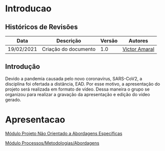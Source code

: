 # Introducao

## Históricos de Revisões

| Data       | Descrição            | Versão | Autores                                           |
| ---------- | -------------------- | ------ | ------------------------------------------------- |
| 19/02/2021 | Criação do documento | 1.0    | [Victor Amaral](https://github.com/VictorAmaralc) |

## Introdução

Devido a pandemia causada pelo novo coronavírus, SARS-CoV2, a disciplina foi ofertada a distância, EAD. Por esse motivo, a apresentação do projeto será realizada em formato de vídeo. Dessa maneira o grupo se organizou para realizar a gravação da apresentação e edição do video gerado.

# Apresentacao

[Módulo Projeto Não Orientado a Abordagens Específicas](https://www.youtube.com/watch?v=1i1FSKLa3sw&feature=youtu.be)

[Módulo Processos/Metodologias/Abordagens](https://www.youtube.com/watch?v=WFZWljNopaQ&feature=youtu.be)
